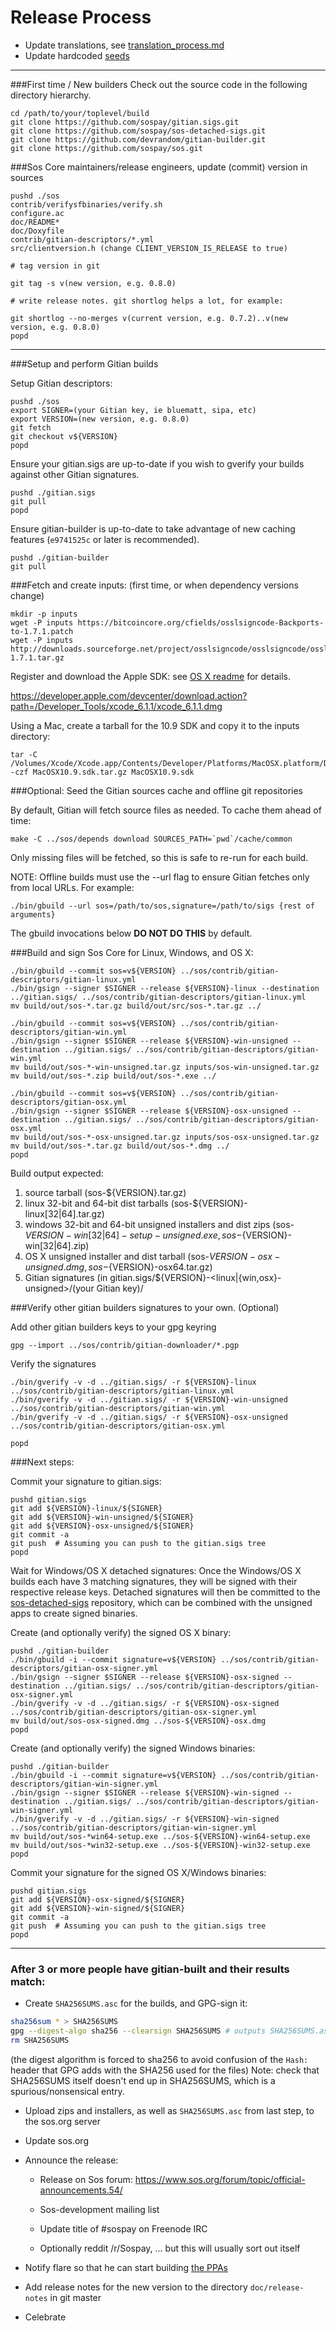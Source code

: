 Release Process
====================

* Update translations, see [translation_process.md](https://github.com/sospay/sos/blob/master/doc/translation_process.md#syncing-with-transifex)
* Update hardcoded [seeds](/contrib/seeds)

* * *

###First time / New builders
Check out the source code in the following directory hierarchy.

	cd /path/to/your/toplevel/build
	git clone https://github.com/sospay/gitian.sigs.git
	git clone https://github.com/sospay/sos-detached-sigs.git
	git clone https://github.com/devrandom/gitian-builder.git
	git clone https://github.com/sospay/sos.git

###Sos Core maintainers/release engineers, update (commit) version in sources

	pushd ./sos
	contrib/verifysfbinaries/verify.sh
	configure.ac
	doc/README*
	doc/Doxyfile
	contrib/gitian-descriptors/*.yml
	src/clientversion.h (change CLIENT_VERSION_IS_RELEASE to true)

	# tag version in git

	git tag -s v(new version, e.g. 0.8.0)

	# write release notes. git shortlog helps a lot, for example:

	git shortlog --no-merges v(current version, e.g. 0.7.2)..v(new version, e.g. 0.8.0)
	popd

* * *

###Setup and perform Gitian builds

 Setup Gitian descriptors:

	pushd ./sos
	export SIGNER=(your Gitian key, ie bluematt, sipa, etc)
	export VERSION=(new version, e.g. 0.8.0)
	git fetch
	git checkout v${VERSION}
	popd

  Ensure your gitian.sigs are up-to-date if you wish to gverify your builds against other Gitian signatures.

	pushd ./gitian.sigs
	git pull
	popd

  Ensure gitian-builder is up-to-date to take advantage of new caching features (`e9741525c` or later is recommended).

	pushd ./gitian-builder
	git pull

###Fetch and create inputs: (first time, or when dependency versions change)

	mkdir -p inputs
	wget -P inputs https://bitcoincore.org/cfields/osslsigncode-Backports-to-1.7.1.patch
	wget -P inputs http://downloads.sourceforge.net/project/osslsigncode/osslsigncode/osslsigncode-1.7.1.tar.gz

 Register and download the Apple SDK: see [OS X readme](README_osx.txt) for details.

 https://developer.apple.com/devcenter/download.action?path=/Developer_Tools/xcode_6.1.1/xcode_6.1.1.dmg

 Using a Mac, create a tarball for the 10.9 SDK and copy it to the inputs directory:

	tar -C /Volumes/Xcode/Xcode.app/Contents/Developer/Platforms/MacOSX.platform/Developer/SDKs/ -czf MacOSX10.9.sdk.tar.gz MacOSX10.9.sdk

###Optional: Seed the Gitian sources cache and offline git repositories

By default, Gitian will fetch source files as needed. To cache them ahead of time:

	make -C ../sos/depends download SOURCES_PATH=`pwd`/cache/common

Only missing files will be fetched, so this is safe to re-run for each build.

NOTE: Offline builds must use the --url flag to ensure Gitian fetches only from local URLs. For example:
```
./bin/gbuild --url sos=/path/to/sos,signature=/path/to/sigs {rest of arguments}
```
The gbuild invocations below <b>DO NOT DO THIS</b> by default.

###Build and sign Sos Core for Linux, Windows, and OS X:

	./bin/gbuild --commit sos=v${VERSION} ../sos/contrib/gitian-descriptors/gitian-linux.yml
	./bin/gsign --signer $SIGNER --release ${VERSION}-linux --destination ../gitian.sigs/ ../sos/contrib/gitian-descriptors/gitian-linux.yml
	mv build/out/sos-*.tar.gz build/out/src/sos-*.tar.gz ../

	./bin/gbuild --commit sos=v${VERSION} ../sos/contrib/gitian-descriptors/gitian-win.yml
	./bin/gsign --signer $SIGNER --release ${VERSION}-win-unsigned --destination ../gitian.sigs/ ../sos/contrib/gitian-descriptors/gitian-win.yml
	mv build/out/sos-*-win-unsigned.tar.gz inputs/sos-win-unsigned.tar.gz
	mv build/out/sos-*.zip build/out/sos-*.exe ../

	./bin/gbuild --commit sos=v${VERSION} ../sos/contrib/gitian-descriptors/gitian-osx.yml
	./bin/gsign --signer $SIGNER --release ${VERSION}-osx-unsigned --destination ../gitian.sigs/ ../sos/contrib/gitian-descriptors/gitian-osx.yml
	mv build/out/sos-*-osx-unsigned.tar.gz inputs/sos-osx-unsigned.tar.gz
	mv build/out/sos-*.tar.gz build/out/sos-*.dmg ../
	popd

  Build output expected:

  1. source tarball (sos-${VERSION}.tar.gz)
  2. linux 32-bit and 64-bit dist tarballs (sos-${VERSION}-linux[32|64].tar.gz)
  3. windows 32-bit and 64-bit unsigned installers and dist zips (sos-${VERSION}-win[32|64]-setup-unsigned.exe, sos-${VERSION}-win[32|64].zip)
  4. OS X unsigned installer and dist tarball (sos-${VERSION}-osx-unsigned.dmg, sos-${VERSION}-osx64.tar.gz)
  5. Gitian signatures (in gitian.sigs/${VERSION}-<linux|{win,osx}-unsigned>/(your Gitian key)/

###Verify other gitian builders signatures to your own. (Optional)

  Add other gitian builders keys to your gpg keyring

	gpg --import ../sos/contrib/gitian-downloader/*.pgp

  Verify the signatures

	./bin/gverify -v -d ../gitian.sigs/ -r ${VERSION}-linux ../sos/contrib/gitian-descriptors/gitian-linux.yml
	./bin/gverify -v -d ../gitian.sigs/ -r ${VERSION}-win-unsigned ../sos/contrib/gitian-descriptors/gitian-win.yml
	./bin/gverify -v -d ../gitian.sigs/ -r ${VERSION}-osx-unsigned ../sos/contrib/gitian-descriptors/gitian-osx.yml

	popd

###Next steps:

Commit your signature to gitian.sigs:

	pushd gitian.sigs
	git add ${VERSION}-linux/${SIGNER}
	git add ${VERSION}-win-unsigned/${SIGNER}
	git add ${VERSION}-osx-unsigned/${SIGNER}
	git commit -a
	git push  # Assuming you can push to the gitian.sigs tree
	popd

  Wait for Windows/OS X detached signatures:
	Once the Windows/OS X builds each have 3 matching signatures, they will be signed with their respective release keys.
	Detached signatures will then be committed to the [sos-detached-sigs](https://github.com/sospay/sos-detached-sigs) repository, which can be combined with the unsigned apps to create signed binaries.

  Create (and optionally verify) the signed OS X binary:

	pushd ./gitian-builder
	./bin/gbuild -i --commit signature=v${VERSION} ../sos/contrib/gitian-descriptors/gitian-osx-signer.yml
	./bin/gsign --signer $SIGNER --release ${VERSION}-osx-signed --destination ../gitian.sigs/ ../sos/contrib/gitian-descriptors/gitian-osx-signer.yml
	./bin/gverify -v -d ../gitian.sigs/ -r ${VERSION}-osx-signed ../sos/contrib/gitian-descriptors/gitian-osx-signer.yml
	mv build/out/sos-osx-signed.dmg ../sos-${VERSION}-osx.dmg
	popd

  Create (and optionally verify) the signed Windows binaries:

	pushd ./gitian-builder
	./bin/gbuild -i --commit signature=v${VERSION} ../sos/contrib/gitian-descriptors/gitian-win-signer.yml
	./bin/gsign --signer $SIGNER --release ${VERSION}-win-signed --destination ../gitian.sigs/ ../sos/contrib/gitian-descriptors/gitian-win-signer.yml
	./bin/gverify -v -d ../gitian.sigs/ -r ${VERSION}-win-signed ../sos/contrib/gitian-descriptors/gitian-win-signer.yml
	mv build/out/sos-*win64-setup.exe ../sos-${VERSION}-win64-setup.exe
	mv build/out/sos-*win32-setup.exe ../sos-${VERSION}-win32-setup.exe
	popd

Commit your signature for the signed OS X/Windows binaries:

	pushd gitian.sigs
	git add ${VERSION}-osx-signed/${SIGNER}
	git add ${VERSION}-win-signed/${SIGNER}
	git commit -a
	git push  # Assuming you can push to the gitian.sigs tree
	popd

-------------------------------------------------------------------------

### After 3 or more people have gitian-built and their results match:

- Create `SHA256SUMS.asc` for the builds, and GPG-sign it:
```bash
sha256sum * > SHA256SUMS
gpg --digest-algo sha256 --clearsign SHA256SUMS # outputs SHA256SUMS.asc
rm SHA256SUMS
```
(the digest algorithm is forced to sha256 to avoid confusion of the `Hash:` header that GPG adds with the SHA256 used for the files)
Note: check that SHA256SUMS itself doesn't end up in SHA256SUMS, which is a spurious/nonsensical entry.

- Upload zips and installers, as well as `SHA256SUMS.asc` from last step, to the sos.org server

- Update sos.org

- Announce the release:

  - Release on Sos forum: https://www.sos.org/forum/topic/official-announcements.54/

  - Sos-development mailing list

  - Update title of #sospay on Freenode IRC

  - Optionally reddit /r/Sospay, ... but this will usually sort out itself

- Notify flare so that he can start building [the PPAs](https://launchpad.net/~sos.org/+archive/ubuntu/sos)

- Add release notes for the new version to the directory `doc/release-notes` in git master

- Celebrate
